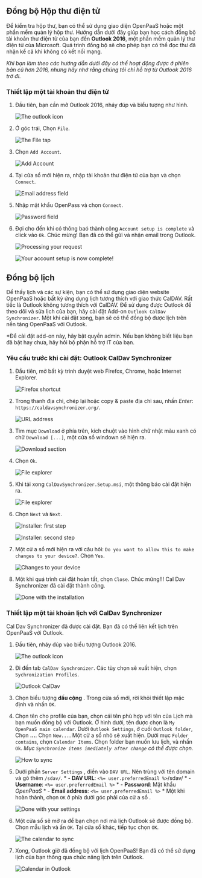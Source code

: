 ## Đồng bộ Hộp thư điện tử

Để kiểm tra hộp thư, bạn có thể sử dụng giao diện OpenPaaS hoặc một phần mềm quản lý hộp thư. Hướng dẫn dưới đây giúp bạn học cách đồng bộ tài khoản thư điện tử của bạn đến **Outlook 2016**, một phần mềm quản lý thư điện tử của Microsoft. Quá trình đồng bộ sẽ cho phép bạn có thể đọc thư đã nhận kể  cả khi không có kết nối mạng.

*Khi bạn làm theo các hướng dẫn dưới đây có thể hoạt động được ở phiên bản cũ hơn 2016, nhưng hãy nhớ rằng chúng tôi chỉ hỗ trợ từ Outlook 2016 trở đi.*

### Thiết lập một tài khoản thư điện tử

1. Đầu tiên, bạn cần mở Outlook 2016, nháy đúp và biểu tượng như hình.

    ![The outlook icon](/account/images/en/windows_home_outlook.png)

2. Ở góc trái, Chọn `File`.

    ![The *File* tap](/account/images/en/windows_setup_outlook_account_0.png)

3. Chọn `Add Account`.

    ![Add Account](/account/images/en/windows_setup_outlook_account_1.png)

4. Tại cửa sổ  mới hiện ra, nhập tài khoản thư điện tử của bạn và chọn `Connect`.

    ![Email address field](/account/images/en/windows_setup_outlook_account_2.png)

5. Nhập mật khẩu OpenPass và chọn `Connect`.

    ![Password field](/account/images/en/windows_setup_outlook_account_3.png)

6. Đợi cho đến khi có thông baó thành công `Account setup is complete` và click vào `Ok`. Chúc mừng! Bạn đã có thể gửi và nhận email trong Outlook.

    ![Processing your request](/account/images/en/windows_setup_outlook_account_4.png)

    ![Your account setup is now complete!](/account/images/en/windows_setup_outlook_account_5.png)

## Đồng bộ lịch

Để thấy lịch và các sự kiện, bạn có thể sử dụng giao diện website OpenPaaS hoặc bất kỳ ứng dụng lịch tương thích với giao thức CalDAV. Rất tiếc là Outlook không tương thích với CalDAV. Để sử dụng được Outlook để theo dõi và sửa lịch của bạn, hãy cài đặt Add-on `Outlook CalDav Synchronizer`. Một khi cài đặt xong, bạn sẽ có thể  đồng bộ được lịch trên nền tảng OpenPaaS với Outlook.

*Để cài đặt add-on này, hãy bật quyền admin. Nếu bạn không biết liệu bạn đã bật hay chưa, hãy hỏi bộ phận hỗ trợ IT của bạn.

### Yêu cầu trước khi cài đặt: Outlook CalDav Synchronizer

1. Đầu tiên, mở bất kỳ trình duyệt web Firefox, Chrome, hoặc Internet Explorer.

    ![Firefox shortcut](/account/images/en/windows_firefox_shortcut.png)

2. Trong thanh địa chỉ, chép lại hoặc copy & paste địa chỉ sau, nhấn *Enter*: `https://caldavsynchronizer.org/`.

    ![URL address](/account/images/en/windows_install_caldavsynchronizer_2.png)

3. Tìm mục `Download` ở phía trên, kích chuột vào hình chữ nhật màu xanh có chữ `Download [...]`, một cửa sổ windown sẽ hiện ra.

    ![Download section](/account/images/en/windows_install_caldavsynchronizer_3.png)

4. Chọn `Ok`.

    ![File explorer](/account/images/en/windows_install_caldavsynchronizer_4.png)

5.  Khi tải xong `CalDavSynchronizer.Setup.msi`, một thông báo cài đặt hiện ra.

    ![File explorer](/account/images/en/windows_install_caldavsynchronizer_5.png)

5. Chọn `Next` và `Next`.

    ![Installer: first step](/account/images/en/windows_install_caldavsynchronizer_6.png)

    ![Installer: second step](/account/images/en/windows_install_caldavsynchronizer_7.png)

7. Một cử a sổ mới hiện ra với câu hỏi: `Do you want to allow this to make changes to your device?`. Chọn `Yes`.

    ![Changes to your device](/account/images/en/windows_install_caldavsynchronizer_8.png)

8. Một khi quá trình cài đặt hoàn tất, chọn `Close`. Chúc mừng!!! Cal Dav Synchronizer đã cài đặt thành công.

    ![Done with the installation](/account/images/en/windows_install_caldavsynchronizer_9.png)

### Thiết lập một tài khoản lịch với CalDav Synchronizer

Cal Dav Synchronizer đã được cài đặt. Bạn đã có thể liên kết lịch trên OpenPaaS với Outlook.

1. Đầu tiên, nháy đúp vào biểu tượng Outlook 2016.

    ![The outlook icon](/account/images/en/windows_home_outlook.png)

2. Đi đến tab `CalDav Synchronizer`. Các tùy chọn sẽ xuất hiện, chọn `Sychronization Profiles`.

    ![Outlook CalDav](/account/images/en/windows_setup_caldavsynchronizer_1.png)

3. Chọn biểu tượng **dấu cộng** . Trong cửa sổ mới, rời khỏi thiết lập mặc định và nhấn `OK`.

4. Chọn tên cho profile của bạn, chọn cái tên phù hợp với tên của Lịch mà bạn muốn đồng bộ với Outlook. Ở hình dưới, tên được chọn là `My OpenPaaS main calendar`. Dưới `Outlook Settings`, ở cuối `Outlook folder`, Chọn **...**. Chọn `New...`. Một cử a sổ nhỏ sẽ xuất hiện. Dưới mục `Folder contains`, chọn `Calendar Items`. Chọn folder bạn muốn lưu lịch, và nhấn `Ok`.
*Mục `Synchronize items imediately after change` có thể được chọn.*

    ![How to sync](/account/images/en/windows_setup_caldavsynchronizer_2.png)

5. Dưới phần `Server Settings` , điền vào `DAV URL`. Nên trùng với tên domain và gõ thêm `/sdav/`.
        * - **DAV URL**: `<%= user.preferredEmail %>`/sdav/
        * - **Username**: `<%= user.preferredEmail %>`
        * - **Password**: Mật khẩu *OpenPaaS*
        * - **Email address**: `<%= user.preferredEmail %>`
        * Một khi hoàn thành, chọn `OK` ở phía dưới góc phải của cử a sổ .

    ![Done with your settings](/account/images/en/windows_setup_caldavsynchronizer_3.png)

6. Một cửa sổ sẽ mở ra để bạn chọn nơi mà lịch Outlook sẽ được đồng bộ. Chọn mẫu lịch và ấn `OK`. Tại cửa sổ khác, tiếp tục chọn `OK`.

    ![The calendar to sync](/account/images/en/windows_setup_caldavsynchronizer_4.png)

7. Xong, Outlook giờ đã đồng bộ với lịch OpenPaaS! Bạn đã có thể sử dụng lịch của bạn thông qua chức năng lịch trên Outlook.

    ![Calendar in Outlook](/account/images/en/windows_setup_caldavsynchronizer_5.png)
